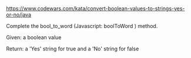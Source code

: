 https://www.codewars.com/kata/convert-boolean-values-to-strings-yes-or-no/java

Complete the bool_to_word (Javascript: boolToWord ) method.

Given: a boolean value

Return: a 'Yes' string for true and a 'No' string for false
